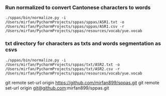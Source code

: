 ### Run normalized to convert Cantonese characters to words
```shell
./sppas/bin/normalize.py -i /Users/mirfan/PycharmProjects/sppas/sppas/ASR1.txt -o /Users/mirfan/PycharmProjects/sppas/sppas/ASR1.csv -r /Users/mirfan/PycharmProjects/sppas/resources/vocab/yue.vocab
```
### txt directory for characters as txts and words segmentation as csvs
```shell
./sppas/bin/normalize.py -i /Users/mirfan/PycharmProjects/sppas/txt/ASR2.txt -o /Users/mirfan/PycharmProjects/sppas/txt/ASR2.csv -r /Users/mirfan/PycharmProjects/sppas/resources/vocab/yue.vocab
```

git remote set-url origin https://github.com/mirfan899/sppas.git
git remote set-url origin git@github.com:mirfan899/sppas.git